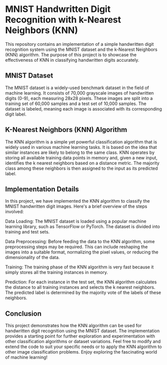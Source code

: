 # MNIST Handwritten Digit Recognition with k-Nearest Neighbors (KNN)

This repository contains an implementation of a simple handwritten digit recognition system using the MNIST dataset and the k-Nearest Neighbors (KNN) algorithm. The purpose of this project is to showcase the effectiveness of KNN in classifying handwritten digits accurately.

## MNIST Dataset

The MNIST dataset is a widely-used benchmark dataset in the field of machine learning. It consists of 70,000 grayscale images of handwritten digits (0-9), each measuring 28x28 pixels. These images are split into a training set of 60,000 samples and a test set of 10,000 samples. The dataset is labeled, meaning each image is associated with its corresponding digit label.

## K-Nearest Neighbors (KNN) Algorithm

The KNN algorithm is a simple yet powerful classification algorithm that is widely used in various machine learning tasks. It is based on the idea that similar instances are likely to belong to the same class. KNN operates by storing all available training data points in memory and, given a new input, identifies the k nearest neighbors based on a distance metric. The majority class among these neighbors is then assigned to the input as its predicted label.

## Implementation Details

In this project, we have implemented the KNN algorithm to classify the MNIST handwritten digit images. Here's a brief overview of the steps involved:

Data Loading: The MNIST dataset is loaded using a popular machine learning library, such as TensorFlow or PyTorch. The dataset is divided into training and test sets.

Data Preprocessing: Before feeding the data to the KNN algorithm, some preprocessing steps may be required. This can include reshaping the images into a suitable format, normalizing the pixel values, or reducing the dimensionality of the data.

Training: The training phase of the KNN algorithm is very fast because it simply stores all the training instances in memory.

Prediction: For each instance in the test set, the KNN algorithm calculates the distance to all training instances and selects the k nearest neighbors. The predicted label is determined by the majority vote of the labels of these neighbors.

## Conclusion

This project demonstrates how the KNN algorithm can be used for handwritten digit recognition using the MNIST dataset. The implementation provides a starting point for further exploration and experimentation with other classification algorithms or dataset variations. Feel free to modify and extend the code to suit your specific needs or to apply the KNN algorithm to other image classification problems. Enjoy exploring the fascinating world of machine learning!
